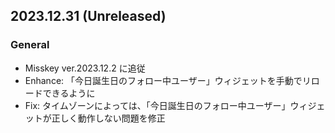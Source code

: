 ## 2023.12.31 (Unreleased)

### General
- Misskey ver.2023.12.2 に追従
- Enhance: 「今日誕生日のフォロー中ユーザー」ウィジェットを手動でリロードできるように
- Fix: タイムゾーンによっては、「今日誕生日のフォロー中ユーザー」ウィジェットが正しく動作しない問題を修正
